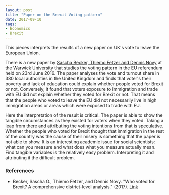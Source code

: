 ```yaml
---
layout: post
title: "Paper on the Brexit Voting pattern"
date: 2017-09-10
tags:
- Economics
- Brexit
---
```


This pieces interprets the results of a new paper on UK's vote to leave the European Union.

There is a new paper by [Sascha Becker, Thiemo Fetzer and Dennis Novy](http://www2.warwick.ac.uk/fac/soc/economics/research/centres/cage/manage/publications/305-2016_becker_fetzer_novy.pdf) at the Warwick University that studies the voting pattern in the EU referendum held on 23rd June 2016. The paper analyses the vote and turnout share in 380 local authorities in the United Kingdom and finds that voter's their poverty and lack of education could explain whether people voted for Brexit or not. Conversely, it found that voters exposure to immigration and trade with EU did not explain whether they voted for Brexit or not. That means that the people who voted to leave the EU did not necessarily live in high immigration areas or areas which were exposed to trade with EU.

Here the interpretation of the result is critical. The paper is able to show the tangible circumstances as they existed for voters when they voted. Taking a leap from there and attributing the voting intentions from that is speculative. Whether the people who voted for Brexit thought that immigration in the rest of the country was the cause of their misery is something that the paper is not able to show. It is an interesting academic issue for social scientists: what can you measure and what does what you measure actually mean. Find tangible variables is the relatively easy problem. Interpreting it and attributing it the difficult problem. 

### References 

* Becker, Sascha O., Thiemo Fetzer, and Dennis Novy. "Who voted for Brexit? A comprehensive district-level analysis." (2017). [Link](http://www2.warwick.ac.uk/fac/soc/economics/research/centres/cage/manage/publications/305-2016_becker_fetzer_novy.pdf) 